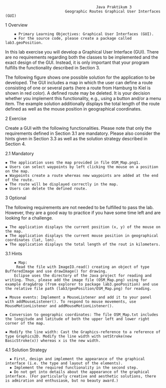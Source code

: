 
                                             Java Praktikum 3 
                               Geographic Routes Graphical User Interfaces (GUI)
1 Overview

        ▪ Primary Learning Objectives: Graphical User Interfaces (GUI).
        ▪ For the source code, please create a package called lab3.geoPosition.

In this lab exercise you will develop a Graphical User Interface (GUI). There are no requirements regarding both the classes to be implemented and the exact design of the GUI. Instead, it is only important that your program fulfills the functionality described in Section 3.

The following figure shows one possible solution for the application to be developed. The GUI includes a map in which the user can define a route consisting of one or several parts (here a route from Hamburg to Kiel is shown in red color). A defined route may be deleted. It is your decision whether you implement this functionality, e.g., using a button and/or a menu item. The example solution additionally displays the total length of the route defined as well as the mouse position in geographical coordinates.

2 Exercise

Create a GUI with the following functionalities. Please note that only the requirements defined in Section 3.1 are mandatory. Please also consider the hints given in Section 3.3 as well as the solution strategy described in Section 4.

2.1 Mandatory

    ▪ The application uses the map provided in file OSM_Map.png1.
    ▪ Users can select waypoints by left clicking the mouse on a position on the map.
    ▪ Waypoints create a route whereas new waypoints are added at the end of the route.
    ▪ The route will be displayed correctly in the map.
    ▪ Users can delete the defined route.
    
3 Optional

The following requirements are not needed to be fulfilled to pass the lab. However, they are a good way to practice if you have some time left and are looking for a challenge.

    ▪ The application displays the current position (x, y) of the mouse on the map.
    ▪ The application displays the current mouse position in geographical coordinates (lat, lon).
    ▪ The application displays the total length of the rout in kilometers.
    
3.1 Hints

        ▪ Map:
         Read the file with ImageIO.read() creating an object of type BufferedImage and use drawImage() for drawing.
        Eclipse uses the directory of the Java project for reading and writing. Thus, please add the image file (OSM_Map.png) using for             example drag&drop (from explorer to package lab3.geoPosition) and use the relative file path (lab3/geoPosition/OSM_Map.png) for reading.

    ▪ Mouse events: Implement a MouseListener and add it to your panel with addMouseListener(). To respond to mouse movements, use MouseMotionListener and addMouseMotionListener().
    
    ▪ Conversion to geographic coordinates: The file OSM_Map.txt includes the longitude and latitude of both the upper left and lower right corner of the map.
    
    ▪ Modify the line width: Cast the Graphics-reference to a reference of type Graphics2D. Modify the line width with setStroke(new BasicStroke(x)) whereas x is the new width.

4.1 Solution Strategy

      ▪ First, design and implement the appearance of the graphical interface (i.e. the type and layout of the elements).
      ▪ Implement the required functionality in the second step.
      ▪ Do not get into details about the appearance of the graphical interface. (For particularly creative and aesthetic solutions, there    is admiration and enthusiasm, but no beauty award.)
